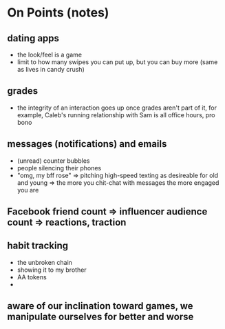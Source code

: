 # On Points (notes)

## dating apps
+ the look/feel is a game
+ limit to how many swipes you can put up, but you can buy more (same as lives in candy crush)

## grades
+ the integrity of an interaction goes up once grades aren't part of it, for example, Caleb's running relationship with Sam is all office hours, pro bono

## messages (notifications) and emails
+ (unread) counter bubbles
+ people silencing their phones
+ "omg, my bff rose" => pitching high-speed texting as desireable for old and young => the more you chit-chat with messages the more engaged you are

## Facebook friend count => influencer audience count => reactions, traction

## habit tracking
+ the unbroken chain
+ showing it to my brother
+ AA tokens
+ 

## aware of our inclination toward games, we manipulate ourselves for better and worse
